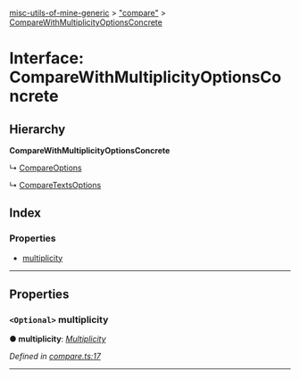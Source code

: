 [misc-utils-of-mine-generic](../README.md) > ["compare"](../modules/_compare_.md) > [CompareWithMultiplicityOptionsConcrete](../interfaces/_compare_.comparewithmultiplicityoptionsconcrete.md)

# Interface: CompareWithMultiplicityOptionsConcrete

## Hierarchy

**CompareWithMultiplicityOptionsConcrete**

↳  [CompareOptions](_compare_.compareoptions.md)

↳  [CompareTextsOptions](_compare_.comparetextsoptions.md)

## Index

### Properties

* [multiplicity](_compare_.comparewithmultiplicityoptionsconcrete.md#multiplicity)

---

## Properties

<a id="multiplicity"></a>

### `<Optional>` multiplicity

**● multiplicity**: *[Multiplicity](../modules/_compare_.md#multiplicity)*

*Defined in [compare.ts:17](https://github.com/cancerberoSgx/misc-utils-of-mine/blob/a7a1c9f/misc-utils-of-mine-generic/src/compare.ts#L17)*

___


